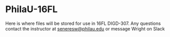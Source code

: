 # PhilaU-16FL
Here is where files will be stored for use in 16FL DIGD-307.
Any questions contact the instructor at seneresw@philau.edu or message Wright on Slack

